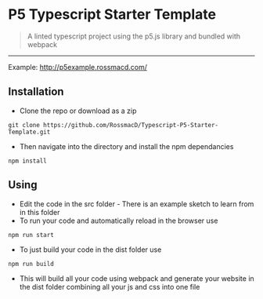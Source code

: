 # P5 Typescript Starter Template 
> A linted typescript project using the p5.js library and bundled with webpack
---
Example: http://p5example.rossmacd.com/

## Installation
- Clone the repo or download as a zip

```shell
git clone https://github.com/RossmacD/Typescript-P5-Starter-Template.git
```

- Then navigate into the directory and install the npm dependancies

```shell
npm install
```

## Using
- Edit the code in the src folder - There is an example sketch to learn from in this folder
- To run your code and automatically reload in the browser use
```shell
npm run start
```
- To just build your code in the dist folder use
```shell
npm run build
```
- This will build all your code using webpack and generate your website in the dist folder combining all your js and css into one file

